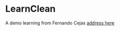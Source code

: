 # LearnClean
A demo learning from Fernando Cejas
[address here](https://github.com/android10/Android-CleanArchitecture)
